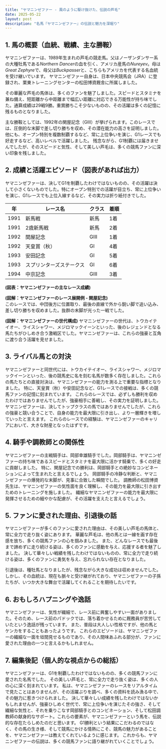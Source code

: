 ```yaml
---
title: "ヤマニンゼファー - 風のように駆け抜けた、伝説の芦毛"
date: 2025-05-22
layout: post
description: "名馬『ヤマニンゼファー』の伝説と魅力を深堀り"
---
```


## 1. 馬の概要（血統、戦績、主な勝鞍）

ヤマニンゼファーは、1989年生まれの芦毛の競走馬。父はノーザンダンサー系の大種牡馬である*Northern Dancer*の血を引く、アメリカ産馬の*Nureyev*。母は*Great Zephyre*で、母父は*Buckpasser*と、こちらもアメリカを代表する名血統を受け継いでいます。  ヤマニンゼファー自身は、日本中央競馬会（JRA）に登録され、栗東トレーニングセンターの松田博資厩舎に所属しました。

その華麗な芦毛の馬体は、多くのファンを魅了しました。スピードとスタミナを兼ね備え、短距離から中距離まで幅広い距離に対応できる万能性が持ち味でした。通算成績は29戦9勝。重賞勝ちこそ少ないものの、その活躍は多くの記憶に残るものとなりました。

主な勝鞍としては、1992年の関屋記念（GIII）が挙げられます。このレースでは、圧倒的な末脚で差し切り勝ちを収め、その潜在能力の高さを証明しました。他にも、オープン特別を複数制覇するなど、常に上位争いを演じ、G1レースでも好走するなど、高いレベルで活躍しました。  残念ながら、G1制覇には届きませんでしたが、そのスピードと気性、そして美しい芦毛は、多くの競馬ファンに深い印象を残しました。


## 2. 成績と活躍エピソード（図表があれば出力）

ヤマニンゼファーは、決してG1を制覇したわけではないものの、その活躍は決して小さくないものでした。特にオープン特別での活躍が目立ち、常に上位争いを演じ、G1レースでも上位入線するなど、その実力は折り紙付きでした。

| 年 | レース名 | クラス | 着順 |
|---|---|---|---|
| 1991 | 新馬戦 | 新馬 | 1着 |
| 1991 | 2歳新馬戦 | 新馬 | 2着 |
| 1992 | 関屋記念 | GIII | 1着 |
| 1992 | 天皇賞（秋） | GI | 4着 |
| 1993 | 安田記念 | GI | 5着 |
| 1993 | スプリンターズステークス | GI | 6着 |
| 1994 | 中京記念 | GIII | 3着 |


**(図表：ヤマニンゼファーの主なレース成績)**

**(図解：ヤマニンゼファーのレース展開例 - 関屋記念)**  
このレースでは、中団後方に位置取り、最後の直線で外から鋭い脚で追い込み、差し切り勝ちを収めました。抜群の末脚が光った一戦でした。

**(図解：ヤマニンゼファーの世代構成)**
ヤマニンゼファーの世代は、トウカイテイオー、ライスシャワー、メジロマックイーンといった、後のレジェンドとなる馬たちがひしめき合う激戦区でした。ヤマニンゼファーは、これらの強豪と互角に渡り合う活躍を見せました。


## 3. ライバル馬との対決

ヤマニンゼファーと同世代には、トウカイテイオー、ライスシャワー、メジロマックイーンといった、後の競馬史に名を刻む名馬が数多く存在しました。これらの馬たちとの直接対決は、ヤマニンゼファーの能力を測る上で重要な指標となりました。  特に、天皇賞（秋）や安田記念など、G1レースでの接戦は、多くの競馬ファンの記憶に刻まれています。  これらのレースでは、必ずしも勝利を収めたわけではありませんでしたが、強豪相手に善戦し、その実力を証明しました。  ヤマニンゼファーは、決してトップクラスの馬ではありませんでしたが、これらの強豪と競い合うことで、自身の能力を最大限に引き出し、より一層輝きを増していったと言えます。  これらのレースでの経験は、ヤマニンゼファーのキャリアにおいて、大きな財産となったはずです。


## 4. 騎手や調教師との関係性

ヤマニンゼファーの主戦騎手は、岡部幸雄騎手でした。岡部騎手は、ヤマニンゼファーの持ち味であるスピードとスタミナを最大限に活かす騎乗で、多くの好走に貢献しました。  特に、関屋記念での勝利は、岡部騎手との絶妙なコンビネーションによって生まれたと言えるでしょう。  岡部騎手の冷静な判断と、ヤマニンゼファーの爆発的な末脚が、見事に合致した瞬間でした。  調教師の松田博資先生は、ヤマニンゼファーの気性面を良く理解し、その能力を最大限に引き出すためのトレーニングを施しました。  繊細なヤマニンゼファーの能力を最大限に発揮させるための細やかな配慮が、その活躍を支えたと言えるでしょう。


## 5. ファンに愛された理由、引退後の話

ヤマニンゼファーが多くのファンに愛された理由は、その美しい芦毛の馬体と、常に全力で走り抜く姿にあります。  華麗な芦毛は、他の馬とは一線を画す存在感を放ち、多くの競馬ファンの心を掴みました。  また、どんなレースでも最後まで諦めずに走り続ける姿は、多くのファンに感動を与え、応援する者を魅了しました。  決して華々しい戦績を残したわけではないものの、常に全力で走り続ける姿は、多くのファンに勇気を与え、忘れられない存在となりました。

引退後は、種牡馬となりましたが、残念ながら大きな成功は収めませんでした。  しかし、その血統は、現在も脈々と受け継がれており、ヤマニンゼファーの子孫たちが、いつか大きな舞台で活躍してくれることを期待したいです。


## 6. おもしろハプニングや逸話

ヤマニンゼファーは、気性が繊細で、レース前に興奮しやすい一面がありました。そのため、レース前のパドックでは、落ち着かせるために厩務員が苦労していたという逸話が残っています。  また、普段は大人しい性格ですが、他の馬とケンカをすることもあったようです。  これらのエピソードは、ヤマニンゼファーの繊細な一面を垣間見せるものであり、その人間味あふれる部分が、ファンに愛された理由の一つと言えるかもしれません。


## 7. 編集後記（個人的な視点からの総括）

ヤマニンゼファーは、G1を制覇したわけではないものの、多くの競馬ファンに愛された名馬でした。  その美しい芦毛と、常に全力で走り抜く姿は、多くの人の心に深く刻まれています。  私は、ヤマニンゼファーのレースをリアルタイムで見たことはありませんが、その活躍ぶりを調べ、多くの資料を読み漁る中で、その魅力に惹きつけられました。  決して華々しい成績を残したわけではないかもしれませんが、強豪ひしめく世代で、常に上位争いを演じたその強さ、そして繊細な気性と、それを乗りこなす岡部騎手とのコンビネーション、そして松田調教師の献身的なサポート。これらの要素が、ヤマニンゼファーという馬を、伝説的な存在たらしめたのだと思います。  G1勝利という結果にこだわるのではなく、その馬の生き様、そして競馬にかける情熱にこそ、競馬の魅力があることを、ヤマニンゼファーは教えてくれているように感じます。  これからも、ヤマニンゼファーの伝説は、多くの競馬ファンに語り継がれていくことでしょう。
